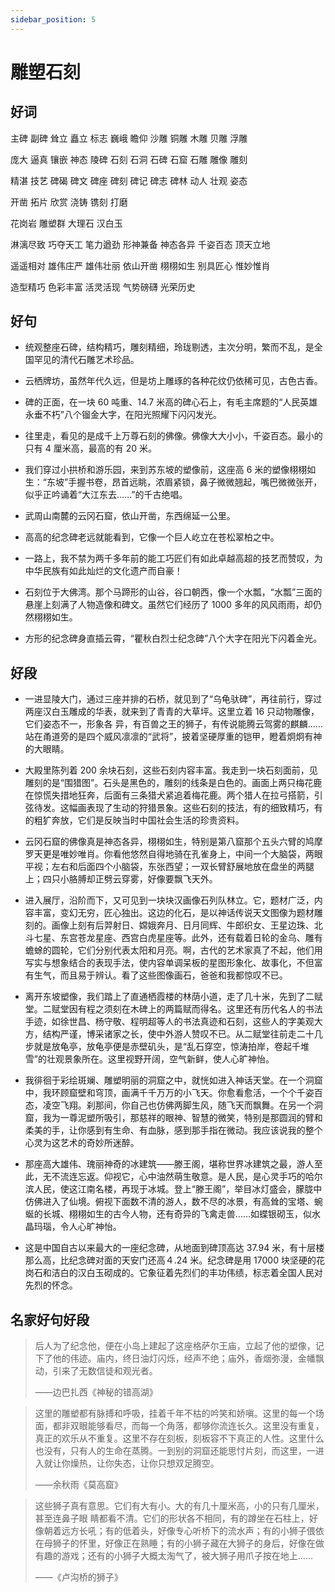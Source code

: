 ```yaml
---
sidebar_position: 5
---
```


# 雕塑石刻

## 好词

主碑 副碑 耸立 矗立 标志 巍峨 瞻仰 沙雕 铜雕 木雕 贝雕 浮雕

庞大 逼真 镶嵌 神态 陵碑 石刻 石洞 石碑 石窟 石雕 雕像 雕刻

精湛 技艺 碑碣 碑文 碑座 碑刻 碑记 碑志 碑林 动人 壮观 姿态

开凿 拓片 欣赏 浇铸 镌刻 打磨

花岗岩 雕塑群 大理石 汉白玉

淋漓尽致 巧夺天工 笔力遒劲 形神兼备 神态各异 千姿百态 顶天立地

遥遥相对 雄伟庄严 雄伟壮丽 依山开凿 栩栩如生 别具匠心 惟妙惟肖

造型精巧 色彩丰富 活灵活现 气势磅礴 光荣历史

## 好句

- 统观整座石碑，结构精巧，雕刻精细，玲珑剔透，主次分明，繁而不乱，是全国罕见的清代石雕艺术珍品。

- 云栖牌坊，虽然年代久远，但是坊上雕琢的各种花纹仍依稀可见，古色古香。

- 碑的正面，在一块 60 吨重、14.7 米高的碑心石上，有毛主席题的“人民英雄永垂不朽”八个镏金大字，在阳光照耀下闪闪发光。

- 往里走，看见的是成千上万尊石刻的佛像。佛像大大小小，千姿百态。最小的只有 4 厘米高，最高的有 20 米。

- 我们穿过小拱桥和游乐园，来到苏东坡的塑像前，这座高 6 米的塑像栩栩如生：“东坡”手握书卷，昂首远眺，浓眉紧锁，鼻子微微翘起，嘴巴微微张开，似乎正吟诵着“大江东去……”的千古绝唱。

- 武周山南麓的云冈石窟，依山开凿，东西绵延一公里。

- 高高的纪念碑老远就能看到，它像一个巨人屹立在苍松翠柏之中。

- 一路上，我不禁为两千多年前的能工巧匠们有如此卓越高超的技艺而赞叹，为中华民族有如此灿烂的文化遗产而自豪！

- 石刻位于大佛湾。那个马蹄形的山谷，谷口朝西，像一个水瓢，“水瓢”三面的悬崖上刻满了人物造像和碑文。虽然它们经历了 1000 多年的风风雨雨，却仍然栩栩如生。

- 方形的纪念碑身直插云霄，“瞿秋白烈士纪念碑”八个大字在阳光下闪着金光。

## 好段

- 一进显陵大门，通过三座并排的石桥，就见到了“乌龟驮碑”，再往前行，穿过两座汉白玉雕成的华表，就来到了青青的大草坪。这里立着 16 只动物雕像，它们姿态不一，形象各 异，有百兽之王的狮子，有传说能腾云驾雾的麒麟……站在甬道旁的是四个威风凛凛的“武将”，披着坚硬厚重的铠甲，瞪着炯炯有神的大眼睛。

- 大殿里陈列着 200 余块石刻，这些石刻内容丰富。我走到一块石刻面前，见雕刻的是“围猎图”。石头是黑色的，雕刻的线条是白色的。画面上两只梅花鹿在惊慌失措地狂奔，后面有三条猎犬紧追着梅花鹿。两个猎人在拉弓搭箭，引弦待发。这幅画表现了生动的狩猎景象。这些石刻的技法，有的细致精巧，有的粗犷奔放，它们是反映当时中国社会生活的珍贵资料。

- 云冈石窟的佛像真是神态各异，栩栩如生，特别是第八窟那个五头六臂的鸠摩罗天更是唯妙唯肖。你看他悠然自得地骑在孔雀身上，中间一个大脑袋，两眼平视；左右和后面四个小脑袋，东张西望；一双长臂舒展地放在盘坐的两腿上；四只小胳膊却正劈云穿雾，好像要飘飞天外。

- 进入展厅，沿阶而下，又可见到一块块汉画像石列队林立。它，题材广泛，内容丰富，变幻无穷，匠心独出。这边的化石，是以神话传说天文图像为题材雕刻的。画像上刻有后羿射日、嫦娥奔月、日月同辉、牛郎织女、王星边珠、北斗七星、东宫苍龙星座、西宫白虎星座等。此外，还有载着日轮的金乌、雕有蟾蜍的圆轮，它们分别代表太阳和月亮。啊，古代的艺术家真了不起，他们用写实与想象结合的表现手法，使内容单调呆板的星图形象化、故事化，不但富有生气，而且易于辨认。看了这些图像画石，爸爸和我都惊叹不已。

- 离开东坡塑像，我们踏上了直通栖霞楼的林荫小道，走了几十米，先到了二赋堂。二赋堂因有程之须刻在木碑上的两篇赋而得名。这里还有历代名人的书法手迹，如徐世昌、杨守敬、程明超等人的书法真迹和石刻，这些人的字美观大方，结构严谨，博采诸家之长，使中外游人赞叹不已。从二赋堂往前走二十几步就是放龟亭，放龟亭便是赤壁矶头，是“乱石穿空，惊涛拍岸，卷起千堆雪”的壮观景象所在。这里视野开阔，空气新鲜，使人心旷神怡。

- 我徘徊于彩绘斑斓、雕塑明丽的洞窟之中，就恍如进入神话天堂。在一个洞窟中，我环顾窟壁和穹顶，画满千千万万的小飞天。你愈看愈活，一个个千姿百态，凌空飞翔。刹那间，你自己也仿佛两脚生风，随飞天而飘舞。在另一个洞窟，我为一尊泥塑所吸引，那慈祥的眼神、智慧的微笑，特别是那圆润的臂和柔美的手，让你感到有生命、有血脉，感到那手指在微动。我应该说我的整个心灵为这艺术的奇妙所迷醉。

- 那座高大雄伟、瑰丽神奇的冰建筑——滕王阁，堪称世界冰建筑之最，游人至此，无不流连忘返。仰视它，心中油然萌生敬意。是人民，是心灵手巧的哈尔滨人民，使这江南名楼，再现于冰城。登上“滕王阁”，举目冰灯盛会，朦胧中仿佛进入了仙境。俯视下面数不清的游人，数不尽的冰景，有高耸的宝塔、蜿蜒的长城、栩栩如生的古今人物，还有奇异的飞禽走兽……如蝶银砌玉，似水晶玛瑙，令人心旷神怡。

- 这是中国自古以来最大的一座纪念碑，从地面到碑顶高达 37.94 米，有十层楼那么高，比纪念碑对面的天安门还高４.24 米。纪念碑是用 17000 块坚硬的花岗石和洁白的汉白玉砌成的。它象征着先烈们的丰功伟绩，标志着全国人民对先烈的怀念。

## 名家好句好段

> 后人为了纪念他，便在小岛上建起了这座格萨尔王庙，立起了他的塑像，记下了他的伟迹。庙内，终日油灯闪烁，经声不绝；庙外，香烟弥漫，金幡飘动，引来了无数信徒和观光者。
>
> ——边巴扎西《神秘的错高湖》

> 这里的雕塑都有脉搏和呼吸，挂着千年不枯的吟笑和娇嗔。这里的每一个场面，都非双眼能够看尽，而每一个角落，都够你流连长久。这里没有重复，真正的欢乐从不重复。这里不存在刻板，刻板容不下真正的人性。这里什么也没有，只有人的生命在蒸腾。一到别的洞窟还能思忖片刻，而这里，一进入就让你燥热，让你失态，让你只想双足腾空。
>
> ——余秋雨《莫高窟》

> 这些狮子真有意思。它们有大有小。大的有几十厘米高，小的只有几厘米，甚至连鼻子眼 睛都看不清。它们的形状各不相同，有的蹲坐在石柱上，好像朝着远方长吼；有的低着头，好像专心听桥下的流水声；有的小狮子偎依在母狮子的怀里，好像正在熟睡；有的小狮子藏在大狮子的身后，好像在做有趣的游戏；还有的小狮子大概太淘气了，被大狮子用爪子按在地上……
>
> ——《卢沟桥的狮子》
